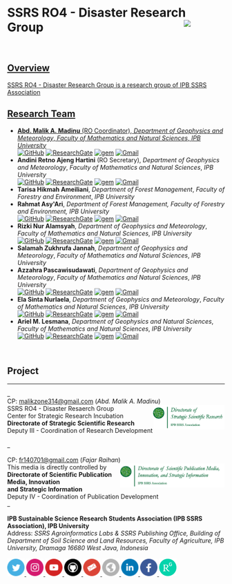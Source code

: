 # SSRS RO4 - Disaster Research Group <a href="https://github.com/ipbssrs/RO4-Disaster/blob/8055707c506adbbe648b7b43d50a5f04cbeee1aa/ADMIN/RO4-bencana.png" align="right" width="95" /><a href="https://ssrs.ipb.ac.id/"><img src="https://github.com/ipbssrs/RO1-Forest/blob/9de66f8d96760f1dd315df2b7af0062259c60ccc/ADMIN/Logo2_kecil.png" align="right" width="95" />
<br />

## Overview
SSRS RO4 - Disaster Research Group is a research group of IPB SSRS Association 
## Research Team
* **Abd. Malik A. Madinu** (RO Coordinator), _Department of Geophysics and Meteorology_, _Faculty of Mathematics and Natural Sciences_, _IPB University_
    <br /> [![GitHub](https://img.shields.io/badge/GitHub-ikalmalik-darkgrey?style=flat&logo=github&logoColor=white)](https://github.com/ikalmalik/)  [![ResearchGate](https://img.shields.io/badge/ResearchGate-00CCBB?style=flat&logo=ResearchGate&logoColor=white)](https://www.researchgate.net/profile/Abd-A-Madinu)  [![gem](https://img.shields.io/badge/LinkedIn-0077B5?style=flat&logo=linkedin&logoColor=white)](https://www.linkedin.com/in/abd-malik-a-madinu-21b59a1bb/) [![Gmail](https://img.shields.io/badge/Gmail-D14836?style=flat&logo=gmail&logoColor=white)](malikzone314@gmail.com)
* **Andini Retno Ajeng Hartini** (RO Secretary), _Department of Geophysics and Meteorology_, _Faculty of Mathematics and Natural Sciences_, _IPB University_
    <br /> [![GitHub](https://img.shields.io/badge/GitHub-Andnrtn-darkgrey?style=flat&logo=github&logoColor=white)](https://github.com/Andnrtn/)  [![ResearchGate](https://img.shields.io/badge/ResearchGate-00CCBB?style=flat&logo=ResearchGate&logoColor=white)](https://www.researchgate.net/profile/Andini-A)  [![gem](https://img.shields.io/badge/LinkedIn-0077B5?style=flat&logo=linkedin&logoColor=white)](https://www.linkedin.com/in/andini-rtn-061004x15) [![Gmail](https://img.shields.io/badge/Gmail-D14836?style=flat&logo=gmail&logoColor=whi)](xandnrtn@gmail.com)
* **Tarisa Hikmah Ameiliani**, _Department of Forest Management_, _Faculty of Forestry and Environment_, _IPB University_
* **Rahmat Asy'Ari**, _Department of Forest Management, Faculty of Forestry and Environment, IPB University_
    <br /> [![GitHub](https://img.shields.io/badge/GitHub-arihutan-darkgrey?style=flat&logo=github&logoColor=white)](https://github.com/arihutan/)  [![ResearchGate](https://img.shields.io/badge/ResearchGate-00CCBB?style=flat&logo=ResearchGate&logoColor=white)](https://www.researchgate.net/profile/Rahmat-Asyari)  [![gem](https://img.shields.io/badge/LinkedIn-0077B5?style=flat&logo=linkedin&logoColor=white)](https://www.linkedin.com/in/rahmat-asy-ari-21b59a1bb/) [![Gmail](https://img.shields.io/badge/Gmail-D14836?style=flat&logo=gmail&logoColor=white)](asyarihutan92@gmail.com)
* **Rizki Nur Alamsyah**, _Department of Geophysics and Meteorology_, _Faculty of Mathematics and Natural Sciences_, _IPB University_
    <br /> [![GitHub](https://img.shields.io/badge/GitHub-RIZKIIPB56-darkgrey?style=flat&logo=github&logoColor=white)](https://github.com/RIZKIIPB56/)  [![ResearchGate](https://img.shields.io/badge/ResearchGate-00CCBB?style=flat&logo=ResearchGate&logoColor=white)](https://www.researchgate.net/profile/Rahmat-Asyari)  [![gem](https://img.shields.io/badge/LinkedIn-0077B5?style=flat&logo=linkedin&logoColor=white)](https://www.linkedin.com/in/rahmat-asy-ari-21b59a1bb/) [![Gmail](https://img.shields.io/badge/Gmail-D14836?style=flat&logo=gmail&logoColor=white)](asyarihutan92@gmail.com)
* **Salamah Zukhrufa Jannah**, _Department of Geophysics and Meteorology_, _Faculty of Mathematics and Natural Sciences_, _IPB University_
* **Azzahra Pascawisudawati**, _Department of Geophysics and Meteorology_, _Faculty of Mathematics and Natural Sciences_, _IPB University_
    <br /> [![GitHub](https://img.shields.io/badge/GitHub-Pascazzahra-darkgrey?style=flat&logo=github&logoColor=white)](https://github.com/Pascazzahra/)  [![ResearchGate](https://img.shields.io/badge/ResearchGate-00CCBB?style=flat&logo=ResearchGate&logoColor=white)](https://www.researchgate.net/profile/Rahmat-Asyari)  [![gem](https://img.shields.io/badge/LinkedIn-0077B5?style=flat&logo=linkedin&logoColor=white)](https://www.linkedin.com/in/rahmat-asy-ari-21b59a1bb/) [![Gmail](https://img.shields.io/badge/Gmail-D14836?style=flat&logo=gmail&logoColor=white)](asyarihutan92@gmail.com)
* **Ela Sinta Nurlaela**, _Department of Geophysics and Meteorology_, _Faculty of Mathematics and Natural Sciences_, _IPB University_
   <br /> [![GitHub](https://img.shields.io/badge/GitHub-Elasinta-darkgrey?style=flat&logo=github&logoColor=white)](https://github.com/Elasinta/)  [![ResearchGate](https://img.shields.io/badge/ResearchGate-00CCBB?style=flat&logo=ResearchGate&logoColor=white)](https://www.researchgate.net/profile/Rahmat-Asyari)  [![gem](https://img.shields.io/badge/LinkedIn-0077B5?style=flat&logo=linkedin&logoColor=white)](https://www.linkedin.com/in/rahmat-asy-ari-21b59a1bb/) [![Gmail](https://img.shields.io/badge/Gmail-D14836?style=flat&logo=gmail&logoColor=white)](asyarihutan92@gmail.com)
* **Ariel M. Lesmana**, _Department of Geophysics and Natural Sciences_, _Faculty of Mathematics and Natural Sciences_, _IPB University_
    <br /> [![GitHub](https://img.shields.io/badge/GitHub-arlesaril-darkgrey?style=flat&logo=github&logoColor=white)](https://github.com/arlesaril/)  [![ResearchGate](https://img.shields.io/badge/ResearchGate-00CCBB?style=flat&logo=ResearchGate&logoColor=white)](https://www.researchgate.net/profile/Rahmat-Asyari)  [![gem](https://img.shields.io/badge/LinkedIn-0077B5?style=flat&logo=linkedin&logoColor=white)](https://www.linkedin.com/in/rahmat-asy-ari-21b59a1bb/) [![Gmail](https://img.shields.io/badge/Gmail-D14836?style=flat&logo=gmail&logoColor=white)](asyarihutan92@gmail.com)
<br />
  
## Project



________________________________________________________________________________________________________________________________________________________


_
<br/> CP: malikzone314@gmail.com (*Abd. Malik A. Madinu*)<img src="https://github.com/ipbssrs/ipbssrs/blob/e06c45804cf17ab573e55ff856c4c3b8bcf81b8e/logo-ssrs/Dir_Riset.png" align="right" width="33%" />
<br/> SSRS RO4 - Disaster Resaerch Group
  <br/> Center for Strategic Research Incubation
  <br/> **Directorate of Strategic Scientific Research**
  <br/> Deputy III - Coordination of Research Development 
<br/> 
<br/>
_
<br/>
<br/> CP: fr140701@gmail.com (*Fajar Raihan*)<img src="https://github.com/ipbssrs/ipbssrs/blob/e06c45804cf17ab573e55ff856c4c3b8bcf81b8e/logo-ssrs/Dir_Medpub.png" align="right" width="48%" />
<br/> This media is directly controlled by
  <br/> **Directorate of Scientific Publication Media, Innovation**
  <br/> **and Strategic Information**
  <br/> Deputy IV - Coordination of Publication Development
<br/> 
_
<br/>
<br/> **IPB Sustainable Science Research Students Association (IPB SSRS Association), IPB University**
<br/> Address: *SSRS Agroinformatics Labs & SSRS Publishing Office, Building of Department of Soil Science and Land Resources, Faculty of Agriculture, IPB University, Dramaga 16680 West Java, Indonesia*
<br /> 
<br /> <a href="https://twitter.com/ipbssrs_assoc">
  <img src="https://github.com/ipbssrs/ipbssrs/blob/9d7075b4b916601af7be6b1a809b79ca3ae9e6c5/logo-media/twitter.png" alt="Twitter" title="Twitter" width="40" height="40" /><a href="https://www.instagram.com/ipbssrs.assoc/">
  <img src="https://github.com/ipbssrs/ipbssrs/blob/9d7075b4b916601af7be6b1a809b79ca3ae9e6c5/logo-media/instagram.png" alt="instagram" title="instagram" width="40" height="40" /><a href="https://www.youtube.com/@ipbssrsassociation254">
  <img src="https://github.com/ipbssrs/ipbssrs/blob/9d7075b4b916601af7be6b1a809b79ca3ae9e6c5/logo-media/youtube.png" alt="youtube" title="youtube" width="40" height="40" /><a href="https://github.com/ipbssrs">
  <img src="https://github.com/ipbssrs/ipbssrs/blob/9d7075b4b916601af7be6b1a809b79ca3ae9e6c5/logo-media/github.png" alt="github" title="github" width="40" height="40" /><a href="ssrs@apps.ipb.ac.id">
  <img src="https://github.com/ipbssrs/ipbssrs/blob/9d7075b4b916601af7be6b1a809b79ca3ae9e6c5/logo-media/mail.png" alt="mail" title="mail" width="40" height="40" /><a href="https://ssrs.ipb.ac.id/">
  <img src="https://github.com/ipbssrs/ipbssrs/blob/9d7075b4b916601af7be6b1a809b79ca3ae9e6c5/logo-media/www.png" alt="website" title="website" width="40" height="40" /><a href="https://www.linkedin.com/company/ipb-sustainable-science-research-students-association/">
  <img src="https://github.com/ipbssrs/ipbssrs/blob/9d7075b4b916601af7be6b1a809b79ca3ae9e6c5/logo-media/linkedin.png" alt="Linkedin" title="Linkedin" width="40" height="40" /><a href="https://www.facebook.com/people/IPB-SSRS-Association/100082564195815/">
  <img src="https://github.com/ipbssrs/ipbssrs/blob/9d7075b4b916601af7be6b1a809b79ca3ae9e6c5/logo-media/facebook.png" alt="facebook" title="facebook" width="40" height="40" /><a href="https://www.researchgate.net/lab/IPB-SSRS-Association-Ipb-Ssrs-Association-2">
  <img src="https://github.com/ipbssrs/ipbssrs/blob/72c1d782bba8589d5429e8cb2426dccf50f11b6e/logo-media/1200px-ResearchGate_icon_SVG.svg.png" alt="ResearchGate" title="ResearchGate" width="40" height="40" />
